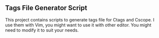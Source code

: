 ## Tags File Generator Script

This project contains scripts to generate tags file for Ctags and Cscope.
I use them with Vim, you might want to use it with other editor.
You might need to modify it to suit your needs.



